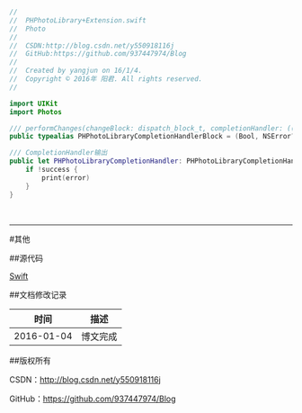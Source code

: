 ```swift
//
//  PHPhotoLibrary+Extension.swift
//  Photo
//
//  CSDN:http://blog.csdn.net/y550918116j
//  GitHub:https://github.com/937447974/Blog
//
//  Created by yangjun on 16/1/4.
//  Copyright © 2016年 阳君. All rights reserved.
//

import UIKit
import Photos

/// performChanges(changeBlock: dispatch_block_t, completionHandler: ((Bool, NSError?) -> Void)?)的完成回调
public typealias PHPhotoLibraryCompletionHandlerBlock = (Bool, NSError?) -> Void

/// CompletionHandler输出
public let PHPhotoLibraryCompletionHandler: PHPhotoLibraryCompletionHandlerBlock = { (success: Bool, error: NSError?) -> Void in
    if !success {
        print(error)
    }
}
```

&#160;

----------

#其他

##源代码

[Swift](https://github.com/937447974/Swift)

##文档修改记录

| 时间 | 描述 |
| ---- | ---- |
| 2016-01-04 | 博文完成 |

##版权所有

CSDN：http://blog.csdn.net/y550918116j

GitHub：https://github.com/937447974/Blog
